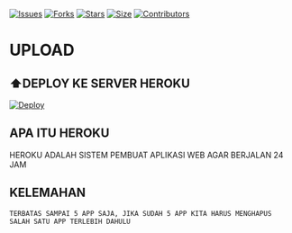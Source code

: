 [![Issues](https://img.shields.io/github/issues/derylprojects/filetolink?style=for-the-badge&color=green)](https://github.com/Anthoniraj82627/filetolink-12-april)
[![Forks](https://img.shields.io/github/forks/derylprojects/filetolink?style=for-the-badge&color=green)](https://github.com/Anthoniraj82627/filetolink-12-april)
[![Stars](https://img.shields.io/github/stars/derylprojects/filetolink?style=for-the-badge&color=green)](https://github.com/Anthoniraj82627/filetolink-12-april)
[![Size](https://img.shields.io/github/repo-size/derylprojects/filetolink?style=for-the-badge&color=green)](https://github.com/Anthoniraj82627/filetolink-12-april)
[![Contributors](https://img.shields.io/github/contributors/derylprojects/filetolink?style=for-the-badge&color=green)](https://github.com/Anthoniraj82627/filetolink-12-april)


# UPLOAD

## ⬆️DEPLOY KE SERVER HEROKU

[![Deploy](https://www.herokucdn.com/deploy/button.svg)](https://dashboard.heroku.com/new?button-url=https%3A%2F%2Fgithub.com%2Fderylprojects%2Ffiletolink&template=https%3A%2F%2Fgithub.com%2Fderylprojects%2Ffiletolink)


## APA ITU HEROKU
HEROKU ADALAH SISTEM PEMBUAT APLIKASI WEB AGAR BERJALAN
24 JAM
## KELEMAHAN
```
TERBATAS SAMPAI 5 APP SAJA, JIKA SUDAH 5 APP KITA HARUS MENGHAPUS SALAH SATU APP TERLEBIH DAHULU
```
